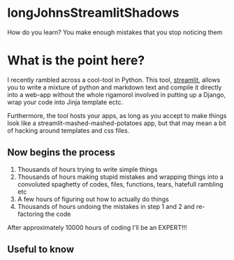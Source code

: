 # longJohnsStreamlitShadows
 
How do you learn? You make enough mistakes that you stop noticing them

# What is the point here?

I recently rambled across a cool-tool in Python. 
This tool, [streamlit](https://streamlit.io/), allows you to write a mixture of python and markdown text  and compile it directly into a web-app without the whole rigamorol involved in putting up a Django, wrap your code into Jinja template ectc. 

Furthermore, the tool hosts your apps, as long as you accept to make things look like a streamlit-mashed-mashed-potatoes app, but that may mean a bit of hacking around templates and css files.

## Now begins the process

1) Thousands of hours trying to write simple things
2) Thousands of hours making stupid mistakes and wrapping things into a convoluted spaghetty of codes, files, functions, tears, hatefull rambling etc
3) A few hours of figuring out how to actually do things
4) Thousands of hours undoing the mistakes in step 1 and 2 and re-factoring the code

After approximately 10000 hours of coding I'll be an EXPERT!!!

## Useful to know

